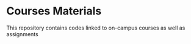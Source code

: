 # Courses Materials
This repository contains codes linked to on-campus courses as well as assignments

